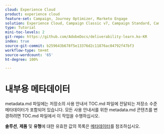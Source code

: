 ```yaml
---
cloud: Experience Cloud
product: experience cloud
feature-set: Campaign, Journey Optimizer, Marketo Engage
solution: Experience Cloud, Campaign Classic v7, Campaign Standard, Campaign v8, Marketo Engage
type: Tutorial
mini-toc-levels: 2
git-repo: https://github.com/AdobeDocs/deliverability-learn.ko-KR
index: true
source-git-commit: b259643b678f5e13376d2c11876ac04792f47bf3
workflow-type: tm+mt
source-wordcount: '65'
ht-degree: 100%

---
```



# 내부용 메타데이터

metadata.md 파일에는 저장소의 사용 안내서 TOC.md 파일에 전달되는 저장소 수준 메타데이터가 포함되어 있습니다. 모든 사용 안내서를 위한 metadata.md 콘텐츠를 변경하려면 TOC.md 파일에서 이 작업을 수행하십시오.

**솔루션**, **제품** 및 **유형**&#x200B;에 대한 유효한 값의 목록은 [메타데이터](https://experienceleague.adobe.com/docs/authoring-guide-exl/using/editing/user-guide-setup/metadata.html?lang=ko)를 참조하십시오.
